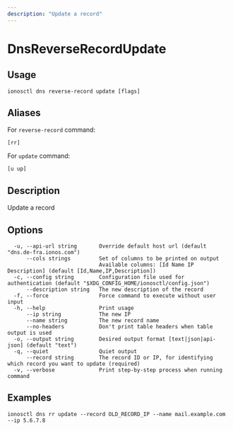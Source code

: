 ```yaml
---
description: "Update a record"
---
```


# DnsReverseRecordUpdate

## Usage

```text
ionosctl dns reverse-record update [flags]
```

## Aliases

For `reverse-record` command:

```text
[rr]
```

For `update` command:

```text
[u up]
```

## Description

Update a record

## Options

```text
  -u, --api-url string       Override default host url (default "dns.de-fra.ionos.com")
      --cols strings         Set of columns to be printed on output 
                             Available columns: [Id Name IP Description] (default [Id,Name,IP,Description])
  -c, --config string        Configuration file used for authentication (default "$XDG_CONFIG_HOME/ionosctl/config.json")
      --description string   The new description of the record
  -f, --force                Force command to execute without user input
  -h, --help                 Print usage
      --ip string            The new IP
      --name string          The new record name
      --no-headers           Don't print table headers when table output is used
  -o, --output string        Desired output format [text|json|api-json] (default "text")
  -q, --quiet                Quiet output
      --record string        The record ID or IP, for identifying which record you want to update (required)
  -v, --verbose              Print step-by-step process when running command
```

## Examples

```text
ionosctl dns rr update --record OLD_RECORD_IP --name mail.example.com --ip 5.6.7.8
```

